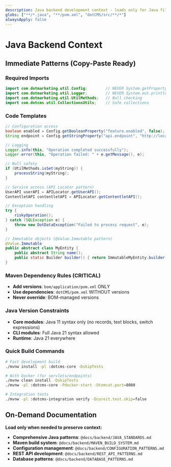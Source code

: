 ```yaml
---
description: Java backend development context - loads only for Java files
globs: ["**/*.java", "**/pom.xml", "dotCMS/src/**/*"]
alwaysApply: false
---
```


# Java Backend Context

## Immediate Patterns (Copy-Paste Ready)

### Required Imports
```java
import com.dotmarketing.util.Config;        // NEVER System.getProperty()
import com.dotmarketing.util.Logger;        // NEVER System.out.println() 
import com.dotmarketing.util.UtilMethods;   // Null checking
import com.dotcms.util.CollectionsUtils;    // Safe collections
```

### Code Templates
```java
// Configuration access
boolean enabled = Config.getBooleanProperty("feature.enabled", false);
String endpoint = Config.getStringProperty("api.endpoint", "http://localhost");

// Logging  
Logger.info(this, "Operation completed successfully");
Logger.error(this, "Operation failed: " + e.getMessage(), e);

// Null safety
if (UtilMethods.isSet(myString)) {
    processString(myString);
}

// Service access (API Locator pattern)
UserAPI userAPI = APILocator.getUserAPI();
ContentletAPI contentletAPI = APILocator.getContentletAPI();

// Exception handling
try {
    riskyOperation();
} catch (SQLException e) {
    throw new DotDataException("Failed to process request", e);
}

// Immutable objects (@Value.Immutable pattern)
@Value.Immutable
public abstract class MyEntity {
    public abstract String name();
    public static Builder builder() { return ImmutableMyEntity.builder(); }
}
```

### Maven Dependency Rules (CRITICAL)
- **Add versions**: `bom/application/pom.xml` ONLY
- **Use dependencies**: `dotCMS/pom.xml` WITHOUT versions
- **Never override**: BOM-managed versions

### Java Version Constraints
- **Core modules**: Java 11 syntax only (no records, text blocks, switch expressions)  
- **CLI modules**: Full Java 21 syntax allowed
- **Runtime**: Java 21 everywhere

### Quick Build Commands
```bash
# Fast development build
./mvnw install -pl :dotcms-core -DskipTests

# With Docker (for servlets/endpoints)
./mvnw clean install -DskipTests
./mvnw -pl :dotcms-core -Pdocker-start -Dtomcat.port=8080

# Integration tests
./mvnw -pl :dotcms-integration verify -Dcoreit.test.skip=false
```

## On-Demand Documentation
**Load only when needed to preserve context:**

- **Comprehensive Java patterns**: `@docs/backend/JAVA_STANDARDS.md`
- **Maven build system**: `@docs/backend/MAVEN_BUILD_SYSTEM.md`  
- **Configuration management**: `@docs/backend/CONFIGURATION_PATTERNS.md`
- **REST API development**: `@docs/backend/REST_API_PATTERNS.md`
- **Database patterns**: `@docs/backend/DATABASE_PATTERNS.md`
